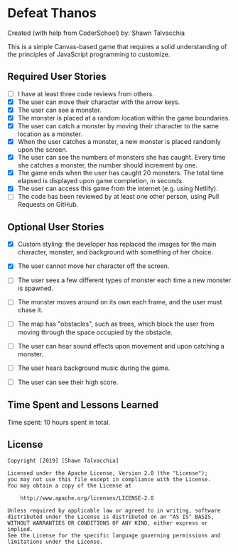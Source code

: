 # Defeat Thanos

Created (with help from CoderSchool) by: Shawn Talvacchia
  
This is a simple Canvas-based game that requires a solid understanding of the principles of JavaScript programming to customize. 


## Required User Stories
- [ ] I have at least three code reviews from others.
- [x] The user can move their character with the arrow keys. 
- [x] The user can see a monster.
- [X] The monster is placed at a random location within the game boundaries.
- [x] The user can catch a monster by moving their character to the same location as a monster.
- [X] When the user catches a monster, a new monster is placed randomly upon the screen.
- [X] The user can see the numbers of monsters she has caught. Every time she catches a monster, the number should increment by one. 
- [X] The game ends when the user has caught 20 monsters. The total time elapsed is displayed upon game completion, in seconds.
- [X] The user can access this game from the internet (e.g. using Netlify).
- [ ] The code has been reviewed by at least one other person, using Pull Requests on GitHub.

## Optional User Stories

- [X] Custom styling: the developer has replaced the images for the main character, monster, and background with something of her choice.  
- [X] The user cannot move her character off the screen. 
- [ ] The user sees a few different types of monster each time a new monster is spawned. 
- [ ] The monster moves around on its own each frame, and the user must chase it. 
- [ ] The map has "obstacles", such as trees, which block the user from moving through the space occupied by the obstacle. 
- [ ] The user can hear sound effects upon movement and upon catching a monster. 
- [ ] The user hears background music during the game. 
- [ ] The user can see their high score. 


## Time Spent and Lessons Learned

Time spent: 10 hours spent in total.


## License

    Copyright [2019] [Shawn Talvacchia]

    Licensed under the Apache License, Version 2.0 (the "License");
    you may not use this file except in compliance with the License.
    You may obtain a copy of the License at

        http://www.apache.org/licenses/LICENSE-2.0

    Unless required by applicable law or agreed to in writing, software
    distributed under the License is distributed on an "AS IS" BASIS,
    WITHOUT WARRANTIES OR CONDITIONS OF ANY KIND, either express or implied.
    See the License for the specific language governing permissions and
    limitations under the License.